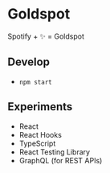 # Goldspot

Spotify + ✨ = Goldspot

## Develop

- `npm start`

## Experiments

- React
- React Hooks
- TypeScript
- React Testing Library
- GraphQL (for REST APIs)
